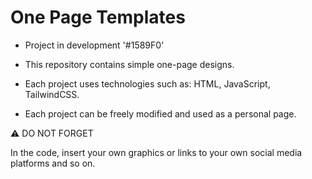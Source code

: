 # One Page Templates

- Project in development '#1589F0'

- This repository contains simple one-page designs.

- Each project uses technologies such as: HTML, JavaScript, TailwindCSS.

- Each project can be freely modified and used as a personal page.

:warning: DO NOT FORGET

In the code, insert your own graphics or links to your own social media platforms and so on.